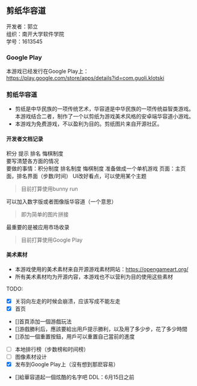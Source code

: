 ## 剪纸华容道
开发者：郭立  
组织：南开大学软件学院  
学号：1613545

### Google Play
本游戏已经发行在Google Play上：https://play.google.com/store/apps/details?id=com.guoli.klotski

### 剪纸华容道
- 剪纸是中华民族的一项传统艺术，华容道是中华民族的一项传统益智类游戏。本游戏结合二者，制作了一个以剪纸为游戏美术风格的安卓端华容道小游戏。
- 本游戏为免费游戏，不以盈利为目的。剪纸图片来自开源社区。

#### 开发者文档记录
积分 提示 排名 悔棋制度  
要写清楚各方面的情况  
要做的事情：积分制度 排名制度 悔棋制度 准备做成一个单机游戏
页面：主页面，排名界面（步数/时间）
UI改好看点，可以使用某个主题
> 目前打算使用bunny run

可以加入数字版或者图像版华容道（一个意思）

> 即为简单的图片拼接

最重要的是被应用市场收录

> 目前打算使用Google Play

#### 美术素材
- 本游戏使用的美术素材来自开源游戏素材网站：https://opengameart.org/
- 所有美术素材均为开源内容，本游戏也不以营利为目的使用这些素材

TODO:
- [x] 关羽向左走的时候会崩溃，应该写成不能左走
- [x] 首页
- []首頁添加一個游戲玩法
- []游戲勝利后，應該要給出用戶提示勝利，以及用了多少步，花了多少時間
- []添加一個重置按鈕，用戶可以重置自己當前的進度
- [ ] 本地排行榜（步数榜和时间榜）
- [ ]  图像素材设计
- [x] 发布到Google Play上（沒有想到那麽容易）
- []給華容道起一個炫酷的名字吧
DDL：6月15日之前
